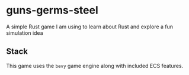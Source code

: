 # guns-germs-steel
A simple Rust game I am using to learn about Rust and explore a fun simulation idea

## Stack
This game uses the `bevy` game engine along with included ECS features.
